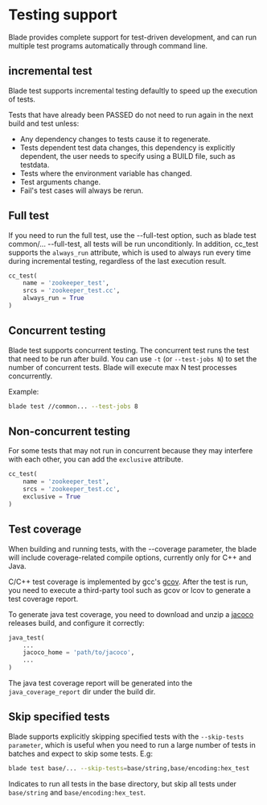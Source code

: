 # Testing support

Blade provides complete support for test-driven development, and can run multiple test programs automatically through command line.

## incremental test
Blade test supports incremental testing defaultly to speed up the execution of tests.

Tests that have already been PASSED do not need to run again in the next build and test unless:

* Any dependency changes to tests cause it to regenerate.
* Tests dependent test data changes, this dependency is explicitly dependent, the user needs to specify using a BUILD file, such as testdata.
* Tests where the environment variable has changed.
* Test arguments change.
* Fail's test cases will always be rerun.

## Full test

If you need to run the full test, use the --full-test option, such as blade test common/... --full-test, all tests will be run unconditionly.
In addition, cc_test supports the `always_run` attribute, which is used to always run every time during incremental testing, regardless of the last execution result.
```python
cc_test(
    name = 'zookeeper_test',
    srcs = 'zookeeper_test.cc',
    always_run = True
)
```

## Concurrent testing

Blade test supports concurrent testing. The concurrent test runs the test that need to be run after build.
You can use `-t` (or `--test-jobs N`) to set the number of concurrent tests. Blade will execute max N test processes concurrently.

Example:
```bash
blade test //common... --test-jobs 8
```

## Non-concurrent testing
For some tests that may not run in concurrent because they may interfere with each other, you can add the `exclusive` attribute.
```python
cc_test(
    name = 'zookeeper_test',
    srcs = 'zookeeper_test.cc',
    exclusive = True
)
```

## Test coverage
When building and running tests, with the --coverage parameter, the blade will include coverage-related compile options, currently only for C++ and Java.

C/C++ test coverage is implemented by gcc's [gcov](https://gcc.gnu.org/onlinedocs/gcc/Gcov.html). After the test is run, you need to execute a third-party tool such as gcov or lcov to generate a test coverage report.

To generate java test coverage, you need to download and unzip a [jacoco](https://www.eclemma.org/jacoco/) releases build, and configure it correctly:
```python
java_test(
    ...
    jacoco_home = 'path/to/jacoco',
    ...
)
```
The java test coverage report will be generated into the `java_coverage_report` dir under the build dir.

## Skip specified tests
Blade supports explicitly skipping specified tests with the `--skip-tests parameter`, which is useful when you need to run a large number of tests in batches and expect to skip some tests. E.g:
```bash
blade test base/... --skip-tests=base/string,base/encoding:hex_test
```
Indicates to run all tests in the base directory, but skip all tests under `base/string` and `base/encoding:hex_test`.
